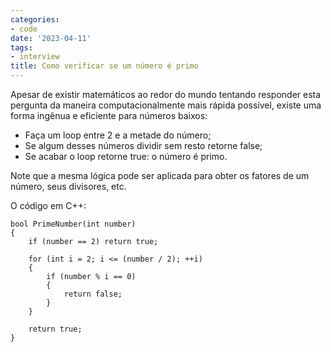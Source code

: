 ```yaml
---
categories:
- code
date: '2023-04-11'
tags:
- interview
title: Como verificar se um número é primo
---
```


Apesar de existir matemáticos ao redor do mundo tentando responder esta pergunta da maneira computacionalmente mais rápida possível, existe uma forma ingênua e eficiente para números baixos:

- Faça um loop entre 2 e a metade do número;
- Se algum desses números dividir sem resto retorne false;
- Se acabar o loop retorne true: o número é primo.

Note que a mesma lógica pode ser aplicada para obter os fatores de um número, seus divisores, etc.

O código em C++:

```
bool PrimeNumber(int number)
{
    if (number == 2) return true;

    for (int i = 2; i <= (number / 2); ++i)
    {
        if (number % i == 0)
        {
            return false;
        }
    }

    return true;
}
```